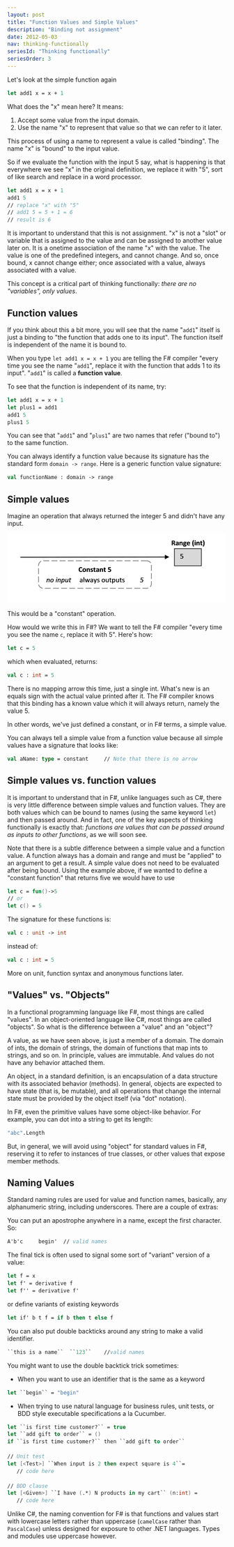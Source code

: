 ```yaml
---
layout: post
title: "Function Values and Simple Values"
description: "Binding not assignment"
date: 2012-05-03
nav: thinking-functionally
seriesId: "Thinking functionally"
seriesOrder: 3
---
```


Let's look at the simple function again

```fsharp
let add1 x = x + 1
```

What does the "x" mean here? It means:

1. Accept some value from the input domain.
2. Use the name "x" to represent that value so that we can refer to it later.

This process of using a name to represent a value is called "binding". The name "x" is "bound" to the input value.

So if we evaluate the function with the input 5 say, what is happening is that everywhere we see "x" in the original definition, we replace it with "5", sort of like search and replace in a word processor.

```fsharp
let add1 x = x + 1
add1 5
// replace "x" with "5"
// add1 5 = 5 + 1 = 6
// result is 6
```

It is important to understand that this is not assignment. "x" is not a "slot" or variable that is assigned to the value and can be assigned to another value later on. It is a onetime association of the name "x" with the value. The value is one of the predefined integers, and cannot change. And so, once bound, x cannot change either; once associated with a value, always associated with a value.

This concept is a critical part of thinking functionally: *there are no "variables", only values*.

## Function values ##

If you think about this a bit more, you will see that the name "`add1`" itself is just a binding to "the function that adds one to its input". The function itself is independent of the name it is bound to.

When you type `let add1 x = x + 1` you are telling the F# compiler "every time you see the name "`add1`", replace it with the function that adds 1 to its input". "`add1`" is called a **function value**.

To see that the function is independent of its name, try:

```fsharp
let add1 x = x + 1
let plus1 = add1
add1 5
plus1 5
```

You can see that "`add1`" and "`plus1`" are two names that refer ("bound to") to the same function.

You can always identify a function value because its signature has the standard form `domain -> range`. Here is a generic function value signature:

```fsharp
val functionName : domain -> range
```

## Simple values ##

Imagine an operation that always returned the integer 5 and didn't have any input.

![](./Functions_Const.png)

This would be a "constant" operation.

How would we write this in F#?  We want to tell the F# compiler "every time you see the name `c`, replace it with 5". Here's how:

```fsharp
let c = 5
```

which when evaluated, returns:

```fsharp
val c : int = 5
```

There is no mapping arrow this time, just a single int. What's new is an equals sign with the actual value printed after it. The F# compiler knows that this binding has a known value which it will always return, namely the value 5.

In other words, we've just defined a constant, or in F# terms, a simple value.

You can always tell a simple value from a function value because all simple values have a signature that looks like:

```fsharp
val aName: type = constant     // Note that there is no arrow
```

## Simple values vs. function values ##

It is important to understand that in F#, unlike languages such as C#, there is very little difference between simple values and function values. They are both values which can be bound to names (using the same keyword `let`) and then passed around. And in fact, one of the key aspects of thinking functionally is exactly that: *functions are values that can be passed around as inputs to other functions*, as we will soon see.

Note that there is a subtle difference between a simple value and a function value. A function always has a domain and range and must be "applied" to an argument to get a result. A simple value does not need to be evaluated after being bound. Using the example above, if we wanted to define a "constant function" that returns five we would have to use

```fsharp
let c = fun()->5
// or
let c() = 5
```

The signature for these functions is:

```fsharp
val c : unit -> int
```

instead of:

```fsharp
val c : int = 5
```

More on unit, function syntax and anonymous functions later.

## "Values" vs. "Objects" ##

In a functional programming language like F#, most things are called "values". In an object-oriented language like C#, most things are called "objects". So what is the difference between a "value" and an "object"?

A value, as we have seen above, is just a member of a domain. The domain of ints, the domain of strings, the domain of functions that map ints to strings, and so on. In principle, values are immutable. And values do not have any behavior attached them.

An object, in a standard definition, is an encapsulation of a data structure with its associated behavior (methods). In general, objects are expected to have state (that is, be mutable), and all operations that change the internal state must be provided by the object itself (via "dot" notation).

In F#, even the primitive values have some object-like behavior. For example, you can dot into a string to get its length:

```fsharp
"abc".Length
```

But, in general, we will avoid using "object" for standard values in F#, reserving it to refer to instances of true classes, or other values that expose member methods.

## Naming Values ##

Standard naming rules are used for value and function names, basically, any alphanumeric string, including underscores.  There are a couple of extras:

You can put an apostrophe anywhere in a name, except the first character. So:

```fsharp
A'b'c     begin'  // valid names
```

The final tick is often used to signal some sort of "variant" version of a value:

```fsharp
let f = x
let f' = derivative f
let f'' = derivative f'
```

or define variants of existing keywords

```fsharp
let if' b t f = if b then t else f
```

You can also put double backticks around any string to make a valid identifier.

```fsharp
``this is a name``  ``123``    //valid names
```

You might want to use the double backtick trick sometimes:

* When you want to  use an identifier that is the same as a keyword

```fsharp
let ``begin`` = "begin"
```

* When trying to use natural language for business rules, unit tests, or BDD style executable specifications a la Cucumber.

```fsharp
let ``is first time customer?`` = true
let ``add gift to order`` = ()
if ``is first time customer?`` then ``add gift to order``

// Unit test
let [<Test>] ``When input is 2 then expect square is 4``=
   // code here

// BDD clause
let [<Given>] ``I have (.*) N products in my cart`` (n:int) =
   // code here
```

Unlike C#, the naming convention for F# is that functions and values start with lowercase letters rather than uppercase (`camelCase` rather than `PascalCase`) unless designed for exposure to other .NET languages.  Types and modules use uppercase however.
